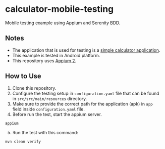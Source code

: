 # calculator-mobile-testing

Mobile testing example using Appium and Serenity BDD.

## Notes
- The application that is used for testing is a [simple calculator application](https://drive.google.com/file/d/1gYumnP6d8hD2rkGDNL7e0Az7vm_ywH-R/view?usp=sharing).
- This example is tested in Android platform.
- This repository uses [Appium 2](https://appium.io/docs/en/2.0/quickstart/).

## How to Use

1. Clone this repository.
2. Configure the testing setup in `configuration.yaml` file that can be found in `src/src/main/resources` directory.
3. Make sure to provide the correct path for the application (apk) in `app` field inside `configuration.yaml` file.
4. Before run the test, start the appium server.

```shell
appium
```

5. Run the test with this command:

```shell
mvn clean verify
```
